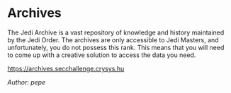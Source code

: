 # Archives

The Jedi Archive is a vast repository of knowledge and history maintained by the Jedi Order. The archives are only accessible to Jedi Masters, and unfortunately, you do not possess this rank. This means that you will need to come up with a creative solution to access the data you need.

https://archives.secchallenge.crysys.hu

*Author: pepe*